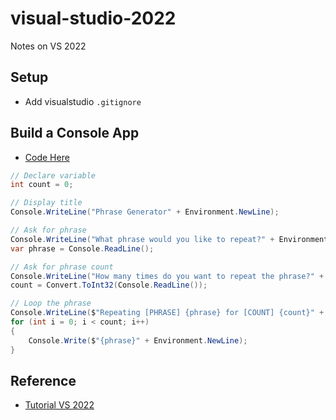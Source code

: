 # visual-studio-2022
Notes on VS 2022

## Setup

* Add visualstudio `.gitignore`

## Build a Console App 

* [Code Here](https://github.com/noahgift/visual-studio-2022/blob/main/PhraseCounter/PhraseCounter/Program.cs)

```csharp
// Declare variable
int count = 0;

// Display title
Console.WriteLine("Phrase Generator" + Environment.NewLine);

// Ask for phrase
Console.WriteLine("What phrase would you like to repeat?" + Environment.NewLine);
var phrase = Console.ReadLine();

// Ask for phrase count
Console.WriteLine("How many times do you want to repeat the phrase?" + Environment.NewLine);
count = Convert.ToInt32(Console.ReadLine());

// Loop the phrase
Console.WriteLine($"Repeating [PHRASE] {phrase} for [COUNT] {count}" + Environment.NewLine);
for (int i = 0; i < count; i++)
{
    Console.Write($"{phrase}" + Environment.NewLine);
}

```


## Reference

* [Tutorial VS 2022](https://docs.microsoft.com/en-us/visualstudio/get-started/tutorial-editor?view=vs-2022)
